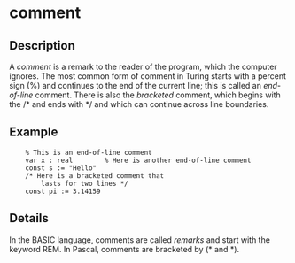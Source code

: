 
# comment

## Description
A _comment_ is a remark to the reader of the program, which the computer ignores. The most common form of comment in Turing starts with a percent sign (%) and continues to the end of the current line; this is called an _end-of-line_ comment. There is also the _bracketed_ comment, which begins with the /* and ends with */ and which can continue across line boundaries.


## Example


        % This is an end-of-line comment
        var x : real        % Here is another end-of-line comment
        const s := "Hello"
        /* Here is a bracketed comment that
            lasts for two lines */
        const pi := 3.14159
## Details
In the BASIC language, comments are called _remarks_ and start with the keyword REM. In Pascal, comments are bracketed by (* and *).


